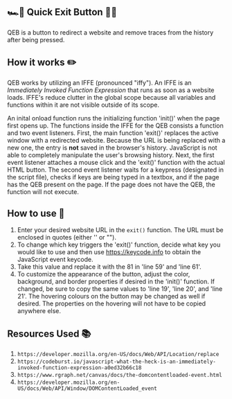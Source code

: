 ## 🏎💨 Quick Exit Button 🙅‍♀️
QEB is a button to redirect a website and remove traces from the history after being pressed.

## How it works ✏️
QEB works by utilizing an IFFE (pronounced "iffy"). An IFFE is an *Immediately Invoked Function Expression* that runs as soon as a website loads. IFFE's reduce clutter in the global scope because all variables and functions within it are not visible outside of its scope.

An inital onload function runs the initializing function 'init()' when the page first opens up. The functions inside the IFFE for the QEB consists a function and two event listeners. First, the main function 'exit()' replaces the active window with a redirected website. Because the URL is being replaced with a new one, the entry is **not** saved in the browser's history. JavaScript is not able to completely manipulate the user's browsing history. Next, the first event listener attaches a mouse click and the 'exit()' function with the actual HTML button. The second event listener waits for a keypress (designated in the script file), checks if keys are being typed in a textbox, and if the page has the QEB present on the page. If the page does not have the QEB, the function will not execute.

## How to use 📍
1. Enter your desired website URL in the `exit()` function. The URL must be enclosed in quotes (either '' or ""). 
2. To change which key triggers the 'exit()' function, decide what key you would like to use and then use https://keycode.info to obtain the JavaScript event keycode. 
3. Take this value and replace it with the 81 in 'line 59' and 'line 61'.
4. To customize the appearance of the button, adjust the color, background, and border properties if desired in the 'init()' function. If changed, be sure to copy the same values to 'line 19', 'line 20', and 'line 21'. The hovering colours on the button may be changed as well if desired. The properties on the hovering will not have to be copied anywhere else.

## Resources Used 📚
1. `https://developer.mozilla.org/en-US/docs/Web/API/Location/replace`
2. `https://codeburst.io/javascript-what-the-heck-is-an-immediately-invoked-function-expression-a0ed32b66c18`
3. `https://www.rgraph.net/canvas/docs/the-domcontentloaded-event.html`
4. `https://developer.mozilla.org/en-US/docs/Web/API/Window/DOMContentLoaded_event`
